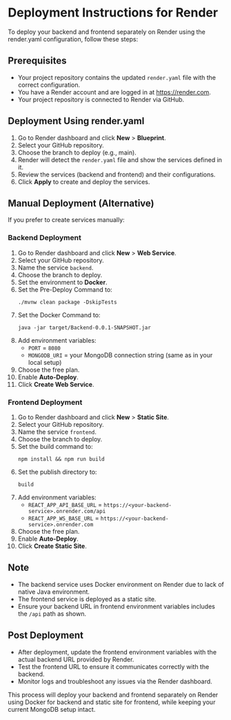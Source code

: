 # Deployment Instructions for Render

To deploy your backend and frontend separately on Render using the render.yaml configuration, follow these steps:

## Prerequisites
- Your project repository contains the updated `render.yaml` file with the correct configuration.
- You have a Render account and are logged in at https://render.com.
- Your project repository is connected to Render via GitHub.

## Deployment Using render.yaml

1. Go to Render dashboard and click **New** > **Blueprint**.
2. Select your GitHub repository.
3. Choose the branch to deploy (e.g., main).
4. Render will detect the `render.yaml` file and show the services defined in it.
5. Review the services (backend and frontend) and their configurations.
6. Click **Apply** to create and deploy the services.

## Manual Deployment (Alternative)

If you prefer to create services manually:

### Backend Deployment

1. Go to Render dashboard and click **New** > **Web Service**.
2. Select your GitHub repository.
3. Name the service `backend`.
4. Choose the branch to deploy.
5. Set the environment to **Docker**.
6. Set the Pre-Deploy Command to:
   ```
   ./mvnw clean package -DskipTests
   ```
7. Set the Docker Command to:
   ```
   java -jar target/Backend-0.0.1-SNAPSHOT.jar
   ```
8. Add environment variables:
   - `PORT` = `8080`
   - `MONGODB_URI` = your MongoDB connection string (same as in your local setup)
9. Choose the free plan.
10. Enable **Auto-Deploy**.
11. Click **Create Web Service**.

### Frontend Deployment

1. Go to Render dashboard and click **New** > **Static Site**.
2. Select your GitHub repository.
3. Name the service `frontend`.
4. Choose the branch to deploy.
5. Set the build command to:
   ```
   npm install && npm run build
   ```
6. Set the publish directory to:
   ```
   build
   ```
7. Add environment variables:
   - `REACT_APP_API_BASE_URL` = `https://<your-backend-service>.onrender.com/api`
   - `REACT_APP_WS_BASE_URL` = `https://<your-backend-service>.onrender.com`
8. Choose the free plan.
9. Enable **Auto-Deploy**.
10. Click **Create Static Site**.

## Note
- The backend service uses Docker environment on Render due to lack of native Java environment.
- The frontend service is deployed as a static site.
- Ensure your backend URL in frontend environment variables includes the `/api` path as shown.

## Post Deployment

- After deployment, update the frontend environment variables with the actual backend URL provided by Render.
- Test the frontend URL to ensure it communicates correctly with the backend.
- Monitor logs and troubleshoot any issues via the Render dashboard.

This process will deploy your backend and frontend separately on Render using Docker for backend and static site for frontend, while keeping your current MongoDB setup intact.
